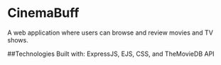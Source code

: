 # CinemaBuff
A web application where users can browse and review movies and TV shows.

##Technologies
Built with: ExpressJS, EJS, CSS, and TheMovieDB API
